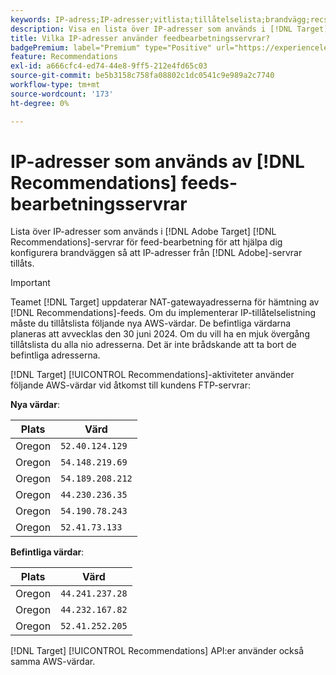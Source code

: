 ```yaml
---
keywords: IP-adress;IP-adresser;vitlista;tillåtelselista;brandvägg;recs;feed;servrar;adobe marketing cloud;rekommendationer
description: Visa en lista över IP-adresser som används i [!DNL Target] Rekommendationer för feeds-bearbetningsservrar som hjälper dig att konfigurera brandväggen så att IP-adresser från Adobe-servrar tillåts.
title: Vilka IP-adresser använder feedbearbetningsservrar?
badgePremium: label="Premium" type="Positive" url="https://experienceleague.adobe.com/docs/target/using/introduction/intro.html?lang=sv-SE#premium newtab=true" tooltip="Se vad som ingår i Target Premium."
feature: Recommendations
exl-id: a666cfc4-ed74-44e8-9ff5-212e4fd65c03
source-git-commit: be5b3158c758fa08802c1dc0541c9e989a2c7740
workflow-type: tm+mt
source-wordcount: '173'
ht-degree: 0%

---
```


# IP-adresser som används av [!DNL Recommendations] feeds-bearbetningsservrar

Lista över IP-adresser som används i [!DNL Adobe Target] [!DNL Recommendations]-servrar för feed-bearbetning för att hjälpa dig konfigurera brandväggen så att IP-adresser från [!DNL Adobe]-servrar tillåts.

>[!IMPORTANT]
>
>Teamet [!DNL Target] uppdaterar NAT-gatewayadresserna för hämtning av [!DNL Recommendations]-feeds. Om du implementerar IP-tillåtelselistning måste du tillåtslista följande nya AWS-värdar. De befintliga värdarna planeras att avvecklas den 30 juni 2024. Om du vill ha en mjuk övergång tillåtslista du alla nio adresserna. Det är inte brådskande att ta bort de befintliga adresserna.

[!DNL Target] [!UICONTROL Recommendations]-aktiviteter använder följande AWS-värdar vid åtkomst till kundens FTP-servrar:

**Nya värdar**:

| Plats | Värd |
| --- | --- |
| Oregon | `52.40.124.129` |
| Oregon | `54.148.219.69` |
| Oregon | `54.189.208.212` |
| Oregon | `44.230.236.35` |
| Oregon | `54.190.78.243` |
| Oregon | `52.41.73.133` |

**Befintliga värdar**:

| Plats | Värd |
| --- | --- |
| Oregon | `44.241.237.28` |
| Oregon | `44.232.167.82` |
| Oregon | `52.41.252.205` |

[!DNL Target] [!UICONTROL Recommendations] API:er använder också samma AWS-värdar.
